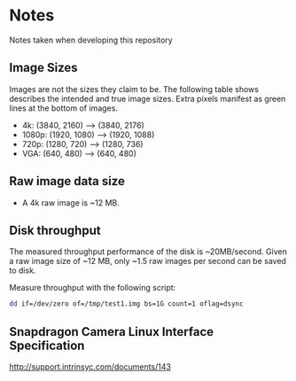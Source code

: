 # Notes
Notes taken when developing this repository

## Image Sizes
Images are not the sizes they claim to be. The following table shows describes
the intended and true image sizes. Extra pixels manifest as green lines at the
bottom of images.
- 4k:     (3840, 2160) --> (3840, 2176)
- 1080p:  (1920, 1080) --> (1920, 1088) 
- 720p:   (1280, 720)  --> (1280, 736) 
- VGA:    (640,  480)  --> (640, 480)

## Raw image data size
- A 4k raw image is ~12 MB.

## Disk throughput
The measured throughput performance of the disk is ~20MB/second. Given a raw
image size of ~12 MB, only ~1.5 raw images per second can be saved to disk. 

Measure throughput with the following script:
```bash
dd if=/dev/zero of=/tmp/test1.img bs=1G count=1 oflag=dsync
```

## Snapdragon Camera Linux Interface Specification
http://support.intrinsyc.com/documents/143
